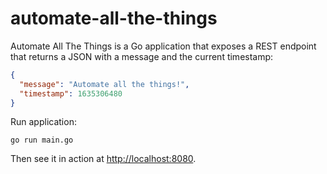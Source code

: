 # automate-all-the-things

Automate All The Things is a Go application that exposes a REST endpoint that returns a JSON with a message and the current timestamp:

```json
{
  "message": "Automate all the things!",
  "timestamp": 1635306480
}
```

Run application:
```
go run main.go
```

Then see it in action at [http://localhost:8080](http://localhost:8080).